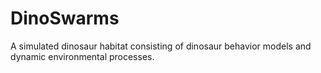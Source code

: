 DinoSwarms
==========

A simulated dinosaur habitat consisting of dinosaur behavior models and dynamic environmental processes.
